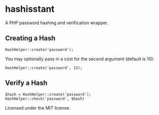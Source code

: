 # hashisstant
A PHP password hashing and verification wrapper.

## Creating a Hash
```
HashHelper::create('password');
```
You may optionally pass in a cost for the second argument (default is 10):
```
HashHelper::create('password', 12);
```


## Verify a Hash
```
$hash = HashHelper::create('password');
HashHelper::check('password', $hash)
```

Licensed under the MIT license.
